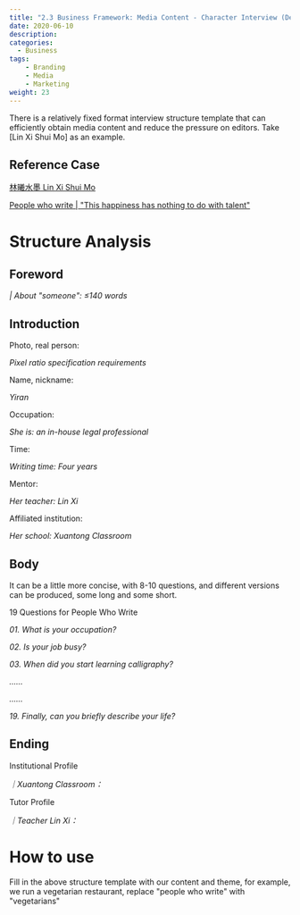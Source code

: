 ```yaml
---
title: "2.3 Business Framework: Media Content - Character Interview (Details)"
date: 2020-06-10
description: 
categories:
  - Business
tags:
    - Branding
    - Media
    - Marketing
weight: 23
---
```



There is a relatively fixed format interview structure template that can efficiently obtain media content and reduce the pressure on editors. Take [Lin Xi Shui Mo] as an example.

## Reference Case

[林曦水墨 Lin Xi Shui Mo](http://www.linxi.cn/write.html)

[People who write | "This happiness has nothing to do with talent"](https://mp.weixin.qq.com/s/Tlo4u6lfBXP_fUBYe8izkQ)


# Structure Analysis

## Foreword

*| About "someone": ≤140 words*

## Introduction

Photo, real person:

*Pixel ratio specification requirements*

Name, nickname:

*Yiran*

Occupation:

*She is: an in-house legal professional*

Time:

*Writing time: Four years*

Mentor:

*Her teacher: Lin Xi*

Affiliated institution:

*Her school: Xuantong Classroom*


## Body


It can be a little more concise, with 8-10 questions, and different versions can be produced, some long and some short.

19 Questions for People Who Write

*01. What is your occupation?*

*02. Is your job busy?*

*03. When did you start learning calligraphy?*

*……*

*……*

*19. Finally, can you briefly describe your life?*

## Ending

Institutional Profile

*｜Xuantong Classroom：*

Tutor Profile

*｜Teacher Lin Xi：*

# How to use

Fill in the above structure template with our content and theme, for example, we run a vegetarian restaurant, replace "people who write" with "vegetarians" 
